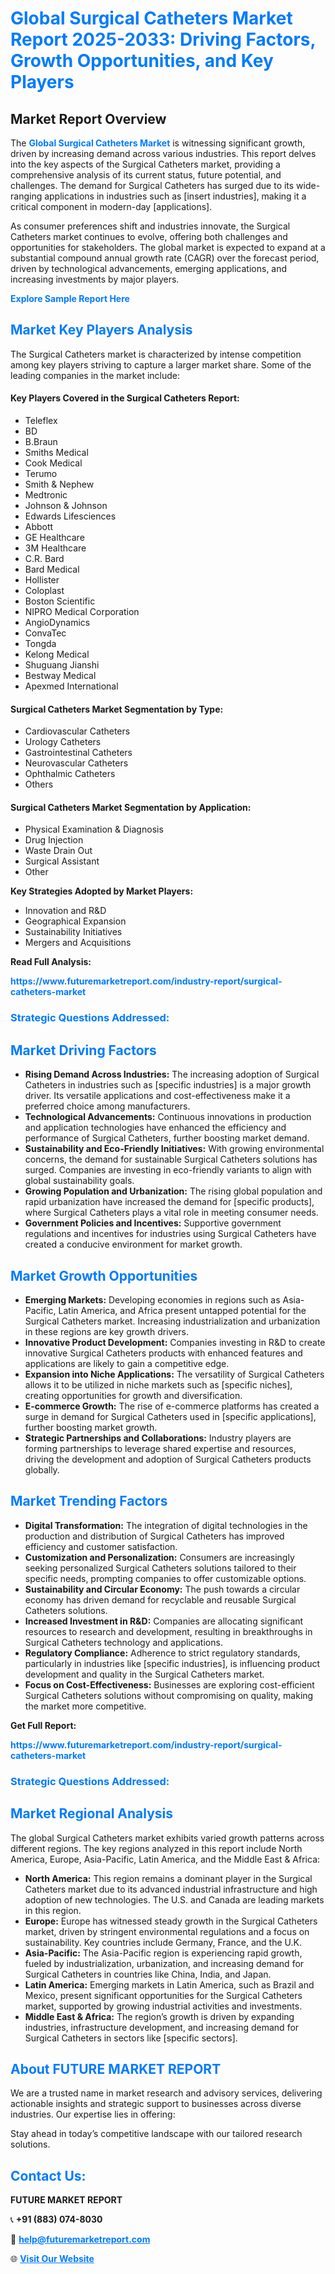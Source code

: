 <h1 style="color: #007BFF;">Global Surgical Catheters Market Report 2025-2033: Driving Factors, Growth Opportunities, and Key Players</h1>

<section id="overview">
<h2>Market Report Overview</h2>
<p>The <a href="https://www.futuremarketreport.com/industry-report/surgical-catheters-market" style="color: #007BFF; text-decoration: none;"><strong>Global Surgical Catheters Market</strong></a> is witnessing significant growth, driven by increasing demand across various industries. This report delves into the key aspects of the Surgical Catheters market, providing a comprehensive analysis of its current status, future potential, and challenges. The demand for Surgical Catheters has surged due to its wide-ranging applications in industries such as [insert industries], making it a critical component in modern-day [applications].</p>
<p>As consumer preferences shift and industries innovate, the Surgical Catheters market continues to evolve, offering both challenges and opportunities for stakeholders. The global market is expected to expand at a substantial compound annual growth rate (CAGR) over the forecast period, driven by technological advancements, emerging applications, and increasing investments by major players.</p>
</section>

<section id="overview">
<p><a href="https://www.futuremarketreport.com/request-sample/reportId=60015" style="color: #007BFF; text-decoration: none;"><strong>Explore Sample Report Here</strong></a></p>
</section>

<section id="key-players">
<h2 style="color: #007BFF;">Market Key Players Analysis</h2>
<p>The Surgical Catheters market is characterized by intense competition among key players striving to capture a larger market share. Some of the leading companies in the market include:</p>
<h4>Key Players Covered in the Surgical Catheters Report:</h4>
<ul><li>Teleflex</li><li>BD</li><li>B.Braun</li><li>Smiths Medical</li><li>Cook Medical</li><li>Terumo</li><li>Smith &amp; Nephew</li><li>Medtronic</li><li>Johnson &amp; Johnson</li><li>Edwards Lifesciences</li><li>Abbott</li><li>GE Healthcare</li><li>3M Healthcare</li><li>C.R. Bard</li><li>Bard Medical</li><li>Hollister</li><li>Coloplast</li><li>Boston Scientific</li><li>NIPRO Medical Corporation</li><li>AngioDynamics</li><li>ConvaTec</li><li>Tongda</li><li>Kelong Medical</li><li>Shuguang Jianshi</li><li>Bestway Medical</li><li>Apexmed International</li></ul>
<h4>Surgical Catheters Market Segmentation by Type:</h4>
<ul><li>Cardiovascular Catheters</li><li>Urology Catheters</li><li>Gastrointestinal Catheters</li><li>Neurovascular Catheters</li><li>Ophthalmic Catheters</li><li>Others</li></ul>

<h4>Surgical Catheters Market Segmentation by Application:</h4>
<ul><li>Physical Examination &amp; Diagnosis</li><li>Drug Injection</li><li>Waste Drain Out</li><li>Surgical Assistant</li><li>Other</li></ul>
<p><strong>Key Strategies Adopted by Market Players:</strong></p>
<ul>
<li>Innovation and R&D</li>
<li>Geographical Expansion</li>
<li>Sustainability Initiatives</li>
<li>Mergers and Acquisitions</li>
</ul>
</section>

<section>
<p><strong>Read Full Analysis: </strong></p><a href="https://www.futuremarketreport.com/industry-report/surgical-catheters-market" style="color: #007BFF; text-decoration: none;"><strong>https://www.futuremarketreport.com/industry-report/surgical-catheters-market</strong></a>
<h3 style="color: #007BFF;">Strategic Questions Addressed:</h3>
</section>

<section id="driving-factors">
<h2 style="color: #007BFF;">Market Driving Factors</h2>
<ul>
<li><strong>Rising Demand Across Industries:</strong> The increasing adoption of Surgical Catheters in industries such as [specific industries] is a major growth driver. Its versatile applications and cost-effectiveness make it a preferred choice among manufacturers.</li>
<li><strong>Technological Advancements:</strong> Continuous innovations in production and application technologies have enhanced the efficiency and performance of Surgical Catheters, further boosting market demand.</li>
<li><strong>Sustainability and Eco-Friendly Initiatives:</strong> With growing environmental concerns, the demand for sustainable Surgical Catheters solutions has surged. Companies are investing in eco-friendly variants to align with global sustainability goals.</li>
<li><strong>Growing Population and Urbanization:</strong> The rising global population and rapid urbanization have increased the demand for [specific products], where Surgical Catheters plays a vital role in meeting consumer needs.</li>
<li><strong>Government Policies and Incentives:</strong> Supportive government regulations and incentives for industries using Surgical Catheters have created a conducive environment for market growth.</li>
</ul>
</section>

<section id="growth-opportunities">
<h2 style="color: #007BFF;">Market Growth Opportunities</h2>
<ul>
<li><strong>Emerging Markets:</strong> Developing economies in regions such as Asia-Pacific, Latin America, and Africa present untapped potential for the Surgical Catheters market. Increasing industrialization and urbanization in these regions are key growth drivers.</li>
<li><strong>Innovative Product Development:</strong> Companies investing in R&D to create innovative Surgical Catheters products with enhanced features and applications are likely to gain a competitive edge.</li>
<li><strong>Expansion into Niche Applications:</strong> The versatility of Surgical Catheters allows it to be utilized in niche markets such as [specific niches], creating opportunities for growth and diversification.</li>
<li><strong>E-commerce Growth:</strong> The rise of e-commerce platforms has created a surge in demand for Surgical Catheters used in [specific applications], further boosting market growth.</li>
<li><strong>Strategic Partnerships and Collaborations:</strong> Industry players are forming partnerships to leverage shared expertise and resources, driving the development and adoption of Surgical Catheters products globally.</li>
</ul>
</section>

<section id="trending-factors">
<h2 style="color: #007BFF;">Market Trending Factors</h2>
<ul>
<li><strong>Digital Transformation:</strong> The integration of digital technologies in the production and distribution of Surgical Catheters has improved efficiency and customer satisfaction.</li>
<li><strong>Customization and Personalization:</strong> Consumers are increasingly seeking personalized Surgical Catheters solutions tailored to their specific needs, prompting companies to offer customizable options.</li>
<li><strong>Sustainability and Circular Economy:</strong> The push towards a circular economy has driven demand for recyclable and reusable Surgical Catheters solutions.</li>
<li><strong>Increased Investment in R&D:</strong> Companies are allocating significant resources to research and development, resulting in breakthroughs in Surgical Catheters technology and applications.</li>
<li><strong>Regulatory Compliance:</strong> Adherence to strict regulatory standards, particularly in industries like [specific industries], is influencing product development and quality in the Surgical Catheters market.</li>
<li><strong>Focus on Cost-Effectiveness:</strong> Businesses are exploring cost-efficient Surgical Catheters solutions without compromising on quality, making the market more competitive.</li>
</ul>
</section>

<section>
<p><strong>Get Full Report: </strong></p><a href="https://www.futuremarketreport.com/industry-report/surgical-catheters-market" style="color: #007BFF; text-decoration: none;"><strong>https://www.futuremarketreport.com/industry-report/surgical-catheters-market</strong></a>
<h3 style="color: #007BFF;">Strategic Questions Addressed:</h3>
</section>


<section id="regional-analysis">
<h2 style="color: #007BFF;">Market Regional Analysis</h2>
<p>The global Surgical Catheters market exhibits varied growth patterns across different regions. The key regions analyzed in this report include North America, Europe, Asia-Pacific, Latin America, and the Middle East & Africa:</p>
<ul>
<li><strong>North America:</strong> This region remains a dominant player in the Surgical Catheters market due to its advanced industrial infrastructure and high adoption of new technologies. The U.S. and Canada are leading markets in this region.</li>
<li><strong>Europe:</strong> Europe has witnessed steady growth in the Surgical Catheters market, driven by stringent environmental regulations and a focus on sustainability. Key countries include Germany, France, and the U.K.</li>
<li><strong>Asia-Pacific:</strong> The Asia-Pacific region is experiencing rapid growth, fueled by industrialization, urbanization, and increasing demand for Surgical Catheters in countries like China, India, and Japan.</li>
<li><strong>Latin America:</strong> Emerging markets in Latin America, such as Brazil and Mexico, present significant opportunities for the Surgical Catheters market, supported by growing industrial activities and investments.</li>
<li><strong>Middle East & Africa:</strong> The region’s growth is driven by expanding industries, infrastructure development, and increasing demand for Surgical Catheters in sectors like [specific sectors].</li>
</ul>
</section>

<footer>
<h2 style="color: #007BFF;">About FUTURE MARKET REPORT</h2>
<p>We are a trusted name in market research and advisory services, delivering actionable insights and strategic support to businesses across diverse industries. Our expertise lies in offering:</p>

<p>Stay ahead in today’s competitive landscape with our tailored research solutions.</p>

<h2 style="color: #007BFF;">Contact Us:</h2>
<p><strong>FUTURE MARKET REPORT</strong></p>
<p>📞 <strong>+91 (883) 074-8030</strong></p>
<p>📧 <strong><a href="mailto:help@futuremarketreport.com" style="color: #007BFF;">help@futuremarketreport.com</a></strong></p>
<p>🌐 <strong><a href="https://www.futuremarketreport.com/" style="color: #007BFF;">Visit Our Website</a></strong></p>
</footer>